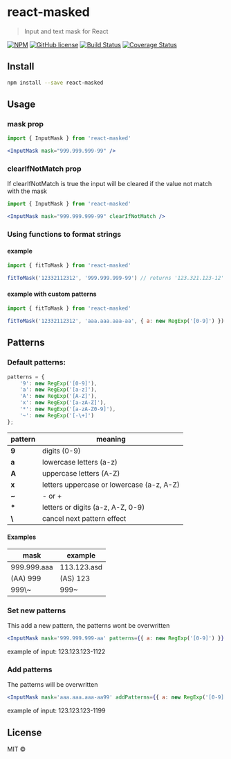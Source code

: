 # react-masked

> Input and text mask for React

[![NPM](https://img.shields.io/npm/v/react-masked.svg)](https://www.npmjs.com/package/react-masked)
[![GitHub license](https://img.shields.io/badge/license-MIT-blue.svg)](https://raw.githubusercontent.com/rafaelcorradini/react-masked/master/LICENSE)
[![Build Status](https://travis-ci.com/rafaelcorradini/react-masked.svg?branch=master)](https://travis-ci.com/rafaelcorradini/react-masked)
[![Coverage Status](https://coveralls.io/repos/github/rafaelcorradini/react-masked/badge.svg?branch=master)](https://coveralls.io/github/rafaelcorradini/react-masked?branch=master)

## Install

```bash
npm install --save react-masked
```

## Usage


### mask prop
```jsx
import { InputMask } from 'react-masked'

<InputMask mask="999.999.999-99" />
```

### clearIfNotMatch prop

If clearIfNotMatch is true the input will be cleared if the value not match with the mask

```jsx
import { InputMask } from 'react-masked'

<InputMask mask="999.999.999-99" clearIfNotMatch />
```

### Using functions to format strings

#### example
```javascript
import { fitToMask } from 'react-masked'

fitToMask('12332112312', '999.999.999-99') // returns '123.321.123-12'
```

#### example with custom patterns
```javascript
import { fitToMask } from 'react-masked'

fitToMask('12332112312', 'aaa.aaa.aaa-aa', { a: new RegExp('[0-9]') }) // returns '123.321.123-12'
```

## Patterns
### Default patterns:

```typescript
patterns = {
    '9': new RegExp('[0-9]'),
    'a': new RegExp('[a-z]'),
    'A': new RegExp('[A-Z]'),
    'x': new RegExp('[a-zA-Z]'),
    '*': new RegExp('[a-zA-Z0-9]'),
    '~': new RegExp('[-\+]')
};
```

| pattern | meaning |
|------|---------|
| **9** | digits (0-9) |
| **a** | lowercase letters (a-z) |
| **A** | uppercase letters (A-Z) |
| **x** | letters uppercase or lowercase (a-z, A-Z) |
|  **~** | - or + |
| **\*** | letters or digits (a-z, A-Z, 0-9) |
|  **\\** | cancel next pattern effect |

#### Examples

| mask | example |
| ------- | ------- |
| 999.999.aaa | 113.123.asd |
| (AA) 999 | (AS) 123 |
| 999\\\~ | 999~ |

### Set new patterns

This add a new pattern, the patterns wont be overwritten
```jsx
<InputMask mask='999.999.999-aa' patterns={{ a: new RegExp('[0-9]') }} />
```
example of input: 123.123.123-1122

### Add patterns

The patterns will be overwritten
```jsx
<InputMask mask='aaa.aaa.aaa-aa99' addPatterns={{ a: new RegExp('[0-9]') }} />
```
example of input: 123.123.123-1199


## License

MIT © [](https://github.com/)
